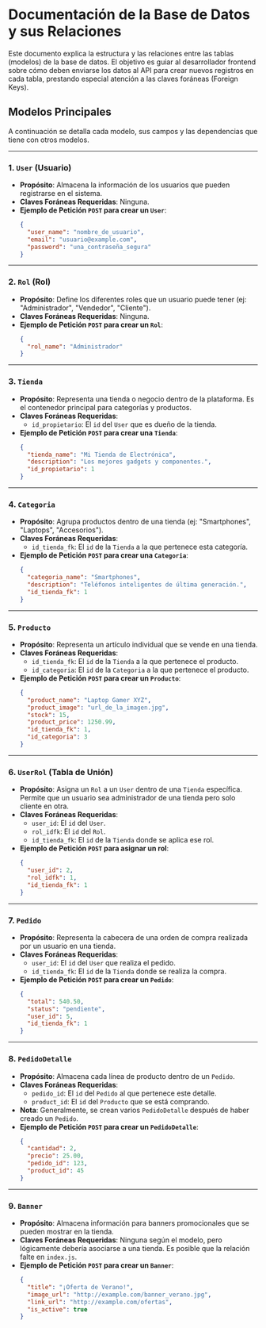 
# Documentación de la Base de Datos y sus Relaciones

Este documento explica la estructura y las relaciones entre las tablas (modelos) de la base de datos. El objetivo es guiar al desarrollador frontend sobre cómo deben enviarse los datos al API para crear nuevos registros en cada tabla, prestando especial atención a las claves foráneas (Foreign Keys).

## Modelos Principales

A continuación se detalla cada modelo, sus campos y las dependencias que tiene con otros modelos.

---

### 1. `User` (Usuario)

- **Propósito**: Almacena la información de los usuarios que pueden registrarse en el sistema.
- **Claves Foráneas Requeridas**: Ninguna.
- **Ejemplo de Petición `POST` para crear un `User`**:
  ```json
  {
    "user_name": "nombre_de_usuario",
    "email": "usuario@example.com",
    "password": "una_contraseña_segura"
  }
  ```

---

### 2. `Rol` (Rol)

- **Propósito**: Define los diferentes roles que un usuario puede tener (ej: "Administrador", "Vendedor", "Cliente").
- **Claves Foráneas Requeridas**: Ninguna.
- **Ejemplo de Petición `POST` para crear un `Rol`**:
  ```json
  {
    "rol_name": "Administrador"
  }
  ```

---

### 3. `Tienda`

- **Propósito**: Representa una tienda o negocio dentro de la plataforma. Es el contenedor principal para categorías y productos.
- **Claves Foráneas Requeridas**:
  - `id_propietario`: El `id` del `User` que es dueño de la tienda.
- **Ejemplo de Petición `POST` para crear una `Tienda`**:
  ```json
  {
    "tienda_name": "Mi Tienda de Electrónica",
    "description": "Los mejores gadgets y componentes.",
    "id_propietario": 1
  }
  ```

---

### 4. `Categoria`

- **Propósito**: Agrupa productos dentro de una tienda (ej: "Smartphones", "Laptops", "Accesorios").
- **Claves Foráneas Requeridas**:
  - `id_tienda_fk`: El `id` de la `Tienda` a la que pertenece esta categoría.
- **Ejemplo de Petición `POST` para crear una `Categoria`**:
  ```json
  {
    "categoria_name": "Smartphones",
    "description": "Teléfonos inteligentes de última generación.",
    "id_tienda_fk": 1
  }
  ```

---

### 5. `Producto`

- **Propósito**: Representa un artículo individual que se vende en una tienda.
- **Claves Foráneas Requeridas**:
  - `id_tienda_fk`: El `id` de la `Tienda` a la que pertenece el producto.
  - `id_categoria`: El `id` de la `Categoria` a la que pertenece el producto.
- **Ejemplo de Petición `POST` para crear un `Producto`**:
  ```json
  {
    "product_name": "Laptop Gamer XYZ",
    "product_image": "url_de_la_imagen.jpg",
    "stock": 15,
    "product_price": 1250.99,
    "id_tienda_fk": 1,
    "id_categoria": 3
  }
  ```

---

### 6. `UserRol` (Tabla de Unión)

- **Propósito**: Asigna un `Rol` a un `User` dentro de una `Tienda` específica. Permite que un usuario sea administrador de una tienda pero solo cliente en otra.
- **Claves Foráneas Requeridas**:
  - `user_id`: El `id` del `User`.
  - `rol_idfk`: El `id` del `Rol`.
  - `id_tienda_fk`: El `id` de la `Tienda` donde se aplica ese rol.
- **Ejemplo de Petición `POST` para asignar un rol**:
  ```json
  {
    "user_id": 2,
    "rol_idfk": 1,
    "id_tienda_fk": 1
  }
  ```

---

### 7. `Pedido`

- **Propósito**: Representa la cabecera de una orden de compra realizada por un usuario en una tienda.
- **Claves Foráneas Requeridas**:
  - `user_id`: El `id` del `User` que realiza el pedido.
  - `id_tienda_fk`: El `id` de la `Tienda` donde se realiza la compra.
- **Ejemplo de Petición `POST` para crear un `Pedido`**:
  ```json
  {
    "total": 540.50,
    "status": "pendiente",
    "user_id": 5,
    "id_tienda_fk": 1
  }
  ```

---

### 8. `PedidoDetalle`

- **Propósito**: Almacena cada línea de producto dentro de un `Pedido`.
- **Claves Foráneas Requeridas**:
  - `pedido_id`: El `id` del `Pedido` al que pertenece este detalle.
  - `product_id`: El `id` del `Producto` que se está comprando.
- **Nota**: Generalmente, se crean varios `PedidoDetalle` después de haber creado un `Pedido`.
- **Ejemplo de Petición `POST` para crear un `PedidoDetalle`**:
  ```json
  {
    "cantidad": 2,
    "precio": 25.00,
    "pedido_id": 123,
    "product_id": 45
  }
  ```

---

### 9. `Banner`

- **Propósito**: Almacena información para banners promocionales que se pueden mostrar en la tienda.
- **Claves Foráneas Requeridas**: Ninguna según el modelo, pero lógicamente debería asociarse a una tienda. Es posible que la relación falte en `index.js`.
- **Ejemplo de Petición `POST` para crear un `Banner`**:
  ```json
  {
    "title": "¡Oferta de Verano!",
    "image_url": "http://example.com/banner_verano.jpg",
    "link_url": "http://example.com/ofertas",
    "is_active": true
  }
  ```

